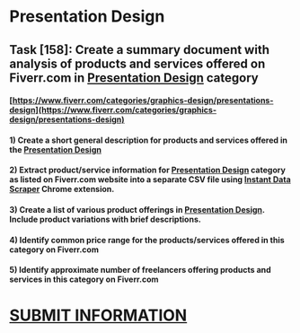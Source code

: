 # Presentation Design
## Task [158]: Create a summary document with analysis of products and services offered on Fiverr.com in [Presentation Design](https://www.fiverr.com/categories/graphics-design/presentations-design) category
#### [https://www.fiverr.com/categories/graphics-design/presentations-design](https://www.fiverr.com/categories/graphics-design/presentations-design)
#### 1) Create a short general description for products and services offered in the [Presentation Design](https://www.fiverr.com/categories/graphics-design/presentations-design)
#### 2) Extract product/service information for [Presentation Design](https://www.fiverr.com/categories/graphics-design/presentations-design) category as listed on Fiverr.com website into a separate CSV file using [Instant Data Scraper](https://chrome.google.com/webstore/detail/instant-data-scraper/ofaokhiedipichpaobibbnahnkdoiiah) Chrome extension.
#### 3) Create a list of various product offerings in [Presentation Design](https://www.fiverr.com/categories/graphics-design/presentations-design). Include product variations with brief descriptions.
#### 4) Identify common price range for the products/services offered in this category on Fiverr.com
#### 5) Identify approximate number of freelancers offering products and services in this category on Fiverr.com

# [SUBMIT INFORMATION](https://forms.office.com/r/8AEKjkLxKG)
